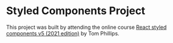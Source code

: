 # Styled Components Project

This project was built by attending the online course [React styled components v5 (2021 edition)](https://www.udemy.com/course/react-styled-components/) by Tom Phillips.
